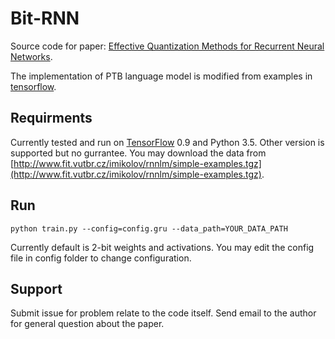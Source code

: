 # Bit-RNN

Source code for paper: [Effective Quantization Methods for Recurrent Neural Networks](https://arxiv.org/abs/1611.10176).

The implementation of PTB language model is modified from examples in [tensorflow](https://github.com/tensorflow/tensorflow/tree/master/tensorflow/models/rnn/ptb).

## Requirments

Currently tested and run on [TensorFlow](https://www.tensorflow.org) 0.9 and Python 3.5. Other version is supported but no gurrantee.
You may download the data from [http://www.fit.vutbr.cz/imikolov/rnnlm/simple-examples.tgz](http://www.fit.vutbr.cz/imikolov/rnnlm/simple-examples.tgz).

## Run
```
python train.py --config=config.gru --data_path=YOUR_DATA_PATH
```

Currently default is 2-bit weights and activations. You may edit the config file in config folder to change configuration.

## Support
Submit issue for problem relate to the code itself. Send email to the author for general question about the paper.
